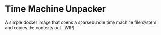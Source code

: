 Time Machine Unpacker
=====================

A simple docker image that opens a sparsebundle time machine file system and
copies the contents out. (WIP)
